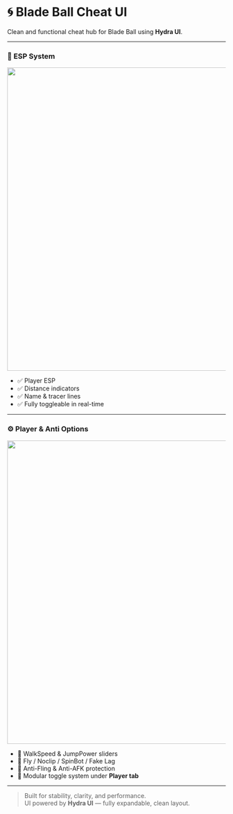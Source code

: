 # 🌀 Blade Ball Cheat UI

Clean and functional cheat hub for Blade Ball using **Hydra UI**.

---

### 🎯 ESP System

<img src="https://raw.githubusercontent.com/user-attachments/assets/your-user/esp%20image.png" width="700"/>

- ✅ Player ESP  
- ✅ Distance indicators  
- ✅ Name & tracer lines  
- ✅ Fully toggleable in real-time

---

### ⚙️ Player & Anti Options

<img src="https://raw.githubusercontent.com/user-attachments/assets/your-user/scirpt.png" width="700"/>

- 🦶 WalkSpeed & JumpPower sliders  
- 🛫 Fly / Noclip / SpinBot / Fake Lag  
- 🚫 Anti-Fling & Anti-AFK protection  
- 🧩 Modular toggle system under **Player tab**

---

> Built for stability, clarity, and performance.  
> UI powered by **Hydra UI** — fully expandable, clean layout.
